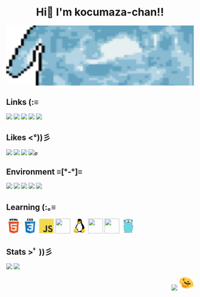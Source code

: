 <h1 align='center'>Hi👻 I'm kocumaza-chan!!</h1>
<img src='./readme.png'/>

## Links (:≡
<a href='https://twitter.com/kocumaza'>
  <img src='https://img.shields.io/badge/-twitter-1c9cea?style=flat-square'/></a>
<a href='https://steamcommunity.com/id/kocumaza'>
  <img src='https://img.shields.io/badge/-Steam-1c31ea?style=flat-square'/></a>
<a href='https://keybase.io/kocumaza'>
  <img src='https://img.shields.io/badge/-Keybase-e3e049?style=flat-square'/></a>
<a href='https://www.reddit.com/user/kocumaza'>
  <img src='https://img.shields.io/badge/-Reddit-ea5a1c?style=flat-square'/></a>
<a href='mailto://kocumaza--@outlook.com'>
  <img src='https://img.shields.io/badge/-Email-23b8b3?style=flat-square'/></a>

## Likes <°))彡
<p align='left'>
  <img src='https://img.shields.io/badge/Android-3ddb86.svg?logo=&style=flat-square'/>
  <img src='https://img.shields.io/badge/Windows-1595fa.svg?logo=&style=flat-square'/>
  <img src='https://img.shields.io/badge/Linux-2CA5E0.svg?logo=&style=flat-square'/>
  <img src='https://img.shields.io/badge/i3-fb4934.svg?logo=&style=flat-square'/>ø</p>

## Environment ≡[°-°]≡
<p align='left'>
  <img src='https://img.shields.io/static/v1?label=Device&message=Handmade%20PC/Macbook%20Air/Pixel%204a&color=355cb0&style=flat-square'/>
  <img src='https://img.shields.io/static/v1?label=OS&message=Windows11/Garuda%20Linux/Manjaro%20Linux/Android12&color=07adad&style=flat-square'/>
  <img src='https://img.shields.io/static/v1?label=Browser&message=CentBrowser&color=5cb0ff&style=flat-square'/>
  <img src='https://img.shields.io/static/v1?label=IDE&message=VSCode&color=0f92d9&style=flat-square'/>
  <img src='https://img.shields.io/static/v1?label=Keyboard&message=G913&color=black&style=flat-square'/></p>

## Learning (:｡≡
<p align='left'>
  <img src='https://raw.githubusercontent.com/devicons/devicon/master/icons/html5/html5-original-wordmark.svg' width='40' height='40'/>
  <img src='https://raw.githubusercontent.com/devicons/devicon/master/icons/css3/css3-original-wordmark.svg' width='40' height='40'/>
  <img src='https://raw.githubusercontent.com/devicons/devicon/master/icons/javascript/javascript-original.svg' width='40' height='40'/>
  <img src="https://upload.wikimedia.org/wikipedia/commons/1/1b/Svelte_Logo.svg" width="40" height="40"/>
  <img src='https://raw.githubusercontent.com/devicons/devicon/master/icons/linux/linux-original.svg' width='40' height='40'/>
  <img src="https://www.vectorlogo.zone/logos/gnu_bash/gnu_bash-icon.svg" width='40' height='40'/>
  <img src='https://download.blender.org/branding/community/blender_community_badge_white.svg' width='40' height='40'/>
  <img src='https://raw.githubusercontent.com/devicons/devicon/master/icons/go/go-original.svg' width='40' height='40'/></p>

  ## Stats >ﾟ ))彡
<p align='left'>
  <img src='https://github-readme-stats.vercel.app/api?username=kocumaza&count_private=true&show_icons=true&theme=prussian'/>
  <img src='https://github-profile-summary-cards.vercel.app/api/cards/productive-time?username=kocumaza&theme=nord_dark'></p>

<p align="right">
  <img src='https://komarev.com/ghpvc/?username=kocumaza&color=46b8d4&style=flat-square'/>
  <img src='./nyo.png' width='40' height='40'/></p>

